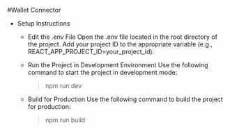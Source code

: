 #Wallet Connector
- Setup Instructions
    - Edit the .env File
        Open the .env file located in the root directory of the project.
        Add your project ID to the appropriate variable (e.g., REACT_APP_PROJECT_ID=your_project_id).
        
    - Run the Project in Development Environment
        Use the following command to start the project in development mode:
        >npm run dev
        
    - Build for Production
        Use the following command to build the project for production:
        >npm run build
